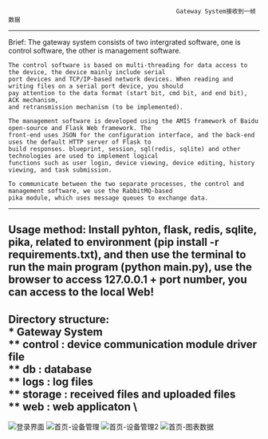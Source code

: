                                                    Gateway System接收到一帧数据
---------------------------------------
Brief:
    The gateway system consists of two intergrated software, one is control software, the other is management software.

    The control software is based on multi-threading for data access to the device, the device mainly include serial
    port devices and TCP/IP-based network devices. When reading and writing files on a serial port device, you should
    pay attention to the data format (start bit, cmd bit, and end bit), ACK mechanism,
    and retransmission mechanism (to be implemented).

    The management software is developed using the AMIS framework of Baidu open-source and Flask Web framework. The
    front-end uses JSON for the configuration interface, and the back-end uses the default HTTP server of Flask to
    build responses. blueprint, session, sql(redis, sqlite) and other technologies are used to implement logical
    functions such as user login, device viewing, device editing, history viewing, and task submission.

    To communicate between the two separate processes, the control and management software, we use the RabbitMQ-based
    pika module, which uses message queues to exchange data.
---------------------------------------
Usage method:
    Install pyhton, flask, redis, sqlite, pika, related to environment (pip install -r requirements.txt), and then
    use the terminal to run the main program (python main.py), use the browser to access 127.0.0.1 + port number,
    you can access to the local Web!
---------------------------------------
Directory structure:                                      \
    * Gateway System                                      \
    ** control  : device communication module driver file \
    ** db       : database                                \
    ** logs     : log files                               \
    ** storage  : received files and uploaded files       \
    ** web      : web applicaton                          \
---------------------------------------
![登录界面](https://user-images.githubusercontent.com/49876032/221079815-56105437-96dd-438b-af9a-f8976a88845f.png)
![首页-设备管理](https://user-images.githubusercontent.com/49876032/221079991-d540db54-d292-4b63-830e-0c300b10fccb.png)
![首页-设备管理2](https://user-images.githubusercontent.com/49876032/221080008-5112f2d2-e018-4379-98cb-62d93d12949d.png)
![首页-图表数据](https://user-images.githubusercontent.com/49876032/221080014-56d1ed2f-88ae-44f6-b160-04e4af30fb9f.png)
